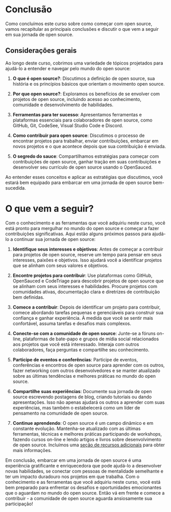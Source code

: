 # Conclusão

Como concluímos este curso sobre como começar com open source, vamos recapitular as principais conclusões e discutir o que vem a seguir em sua jornada de open source.

## Considerações gerais

Ao longo deste curso, cobrimos uma variedade de tópicos projetados para ajudá-lo a entender e navegar pelo mundo do open source:

1. **O que é open source?**: Discutimos a definição de open source, sua história e os princípios básicos que orientam o movimento open source.

2. **Por que open source?**: Exploramos os benefícios de se envolver com projetos de open source, incluindo acesso ao conhecimento, comunidade e desenvolvimento de habilidades.

3. **Ferramentas para ter sucesso**: Apresentamos ferramentas e plataformas essenciais para colaboradores de open source, como GitHub, Git, CodeSee, Visual Studio Code e Discord.

4. **Como contribuir para open source**: Discutimos o processo de encontrar projetos para trabalhar, enviar contribuições, embarcar em novos projetos e o que acontece depois que sua contribuição é enviada.

5. **O segredo do sauce**: Compartilhamos estratégias para começar com contribuições de open source, ganhar tração em suas contribuições e desenvolver seu currículo de open source usando o OpenSauced.

Ao entender esses conceitos e aplicar as estratégias que discutimos, você estará bem equipado para embarcar em uma jornada de open source bem-sucedida.

# O que vem a seguir?

Com o conhecimento e as ferramentas que você adquiriu neste curso, você está pronto para mergulhar no mundo do open source e começar a fazer contribuições significativas. Aqui estão alguns próximos passos para ajudá-lo a continuar sua jornada de open source:

1. **Identifique seus interesses e objetivos**: Antes de começar a contribuir para projetos de open source, reserve um tempo para pensar em seus interesses, paixões e objetivos. Isso ajudará você a identificar projetos que se alinham com seus valores e objetivos.

2. **Encontre projetos para contribuir**: Use plataformas como GitHub, OpenSauced e CodeTriage para descobrir projetos de open source que se alinham com seus interesses e habilidades. Procure projetos com comunidades ativas, documentação clara e diretrizes de contribuição bem definidas.

3. **Comece a contribuir**: Depois de identificar um projeto para contribuir, comece abordando tarefas pequenas e gerenciáveis para construir sua confiança e ganhar experiência. À medida que você se sentir mais confortável, assuma tarefas e desafios mais complexos.

4. **Conecte-se com a comunidade de open source**: Junte-se a fóruns on-line, plataformas de bate-papo e grupos de mídia social relacionados aos projetos que você está interessado. Interaja com outros colaboradores, faça perguntas e compartilhe seu conhecimento.

5. **Participe de eventos e conferências**: Participe de eventos, conferências e encontros de open source para aprender com os outros, fazer networking com outros desenvolvedores e se manter atualizado sobre as últimas tendências e melhores práticas no mundo do open source.

6. **Compartilhe suas experiências**: Documente sua jornada de open source escrevendo postagens de blog, criando tutoriais ou dando apresentações. Isso não apenas ajudará os outros a aprender com suas experiências, mas também o estabelecerá como um líder de pensamento na comunidade de open source.

7. **Continue aprendendo**: O open source é um campo dinâmico e em constante evolução. Mantenha-se atualizado com as últimas ferramentas, técnicas e melhores práticas participando de workshops, fazendo cursos on-line e lendo artigos e livros sobre desenvolvimento de open source. Incluímos uma [seção de recursos adicionais](./08-additional-resources.md) para obter mais informações.

Em conclusão, embarcar em uma jornada de open source é uma experiência gratificante e enriquecedora que pode ajudá-lo a desenvolver novas habilidades, se conectar com pessoas de mentalidade semelhante e ter um impacto duradouro nos projetos em que trabalha. Com o conhecimento e as ferramentas que você adquiriu neste curso, você está bem preparado para enfrentar os desafios e oportunidades emocionantes que o aguardam no mundo do open source. Então vá em frente e comece a contribuir - a comunidade de open source aguarda ansiosamente sua participação!